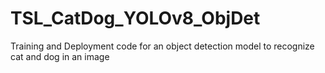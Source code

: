 # TSL_CatDog_YOLOv8_ObjDet
Training and Deployment code for an object detection model to recognize cat and dog in an image
